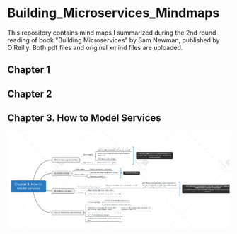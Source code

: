 # Building_Microservices_Mindmaps
This repository contains mind maps I summarized during the 2nd round reading of book "Building Microservices" by Sam Newman, published by O’Reilly.
Both pdf files and original xmind files are uploaded.
## Chapter 1
## Chapter 2
## Chapter 3. How to Model Services
![How_to_model_services](./images/chapter3.png)
